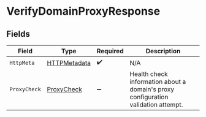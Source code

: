 # VerifyDomainProxyResponse


## Fields

| Field                                                                             | Type                                                                              | Required                                                                          | Description                                                                       |
| --------------------------------------------------------------------------------- | --------------------------------------------------------------------------------- | --------------------------------------------------------------------------------- | --------------------------------------------------------------------------------- |
| `HttpMeta`                                                                        | [HTTPMetadata](../../Models/Components/HTTPMetadata.md)                           | :heavy_check_mark:                                                                | N/A                                                                               |
| `ProxyCheck`                                                                      | [ProxyCheck](../../Models/Components/ProxyCheck.md)                               | :heavy_minus_sign:                                                                | Health check information about a domain's proxy configuration validation attempt. |